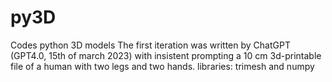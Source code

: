 # py3D
Codes python 3D models
The first iteration was written by ChatGPT (GPT4.0, 15th of march 2023) with insistent prompting a 10 cm 3d-printable file of a human with two legs and two hands.
libraries: trimesh and numpy
